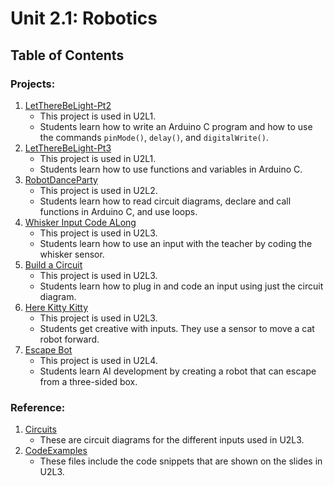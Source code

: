 # Unit 2.1: Robotics

## Table of Contents

### Projects:

1. [LetThereBeLight-Pt2](LetThereBeLight-Pt2)
    * This project is used in U2L1.
    * Students learn how to write an Arduino C program and how to use the commands `pinMode()`, `delay()`, and `digitalWrite()`.
1. [LetThereBeLight-Pt3](LetThereBeLight-Pt3)
    * This project is used in U2L1.
    * Students learn how to use functions and variables in Arduino C.
1. [RobotDanceParty](RobotDanceParty)
    * This project is used in U2L2.
    * Students learn how to read circuit diagrams, declare and call functions in Arduino C, and use loops.
1. [Whisker Input Code ALong](WhiskerCodeAlong)
    * This project is used in U2L3.
    * Students learn how to use an input with the teacher by coding the whisker sensor.
1. [Build a Circuit](BuildACircuit)
    * This project is used in U2L3.
    * Students learn how to plug in and code an input using just the circuit diagram.
1. [Here Kitty Kitty](HereKittyKitty)
    * This project is used in U2L3.
    * Students get creative with inputs. They use a sensor to move a cat robot forward.
1. [Escape Bot](EscapeBot)
    * This project is used in U2L4.
    * Students learn AI development by creating a robot that can escape from a three-sided box.

### Reference:

1. [Circuits](Circuits)
    * These are circuit diagrams for the different inputs used in U2L3.
1. [CodeExamples](CodeExamples)
    * These files include the code snippets that are shown on the slides in U2L3.